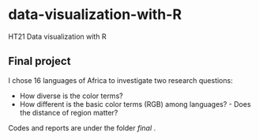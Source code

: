 # data-visualization-with-R
HT21 Data visualization with R 


## Final project

I chose 16 languages of Africa to investigate two research questions:

- How diverse is the color terms?
- How different is the basic color terms (RGB) among languages? - Does the distance of region matter?

Codes and reports are under the folder _final_ .
